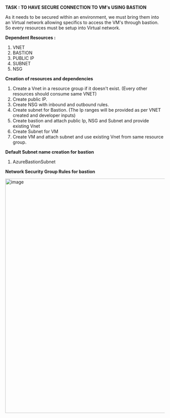 **TASK : TO HAVE SECURE CONNECTION TO VM's USING BASTION**

As it needs to be secured within an environment, we must bring them into an Virtual network allowing specifics to access
the VM's through bastion. So every resources must be setup into Virtual network.

**Dependent Resources :**
1. VNET
2. BASTION
3. PUBLIC IP
4. SUBNET
5. NSG

**Creation of resources and dependencies**

1. Create a Vnet in a resource group if it doesn't exist. (Every other resources should consume same VNET)
2. Create public IP.
3. Create NSG with inbound and outbound rules.
4. Create subnet for Bastion. (The Ip ranges will be provided as per VNET created and developer inputs)
5. Create bastion and attach public Ip, NSG and Subnet and provide existing Vnet
7. Create Subnet for VM
8. Create VM and attach subnet and use existing Vnet from same resource group.

**Default Subnet name creation for bastion**
1. AzureBastionSubnet

**Network Security Group Rules for bastion**

<img width="742" alt="image" src="https://github.com/Project-Learning-2024/CG-CE-Net/assets/77009306/4a6e0cab-b110-4303-845b-636275e86126">



   
